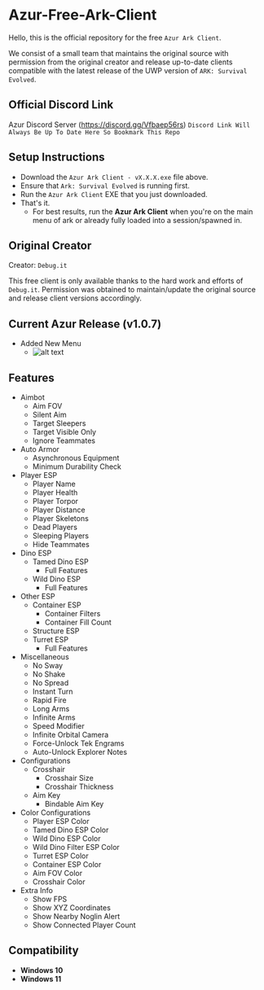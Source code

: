 
# Azur-Free-Ark-Client

Hello, this is the official repository for the free `Azur Ark Client`.

We consist of a small team that maintains the original source with permission from the original creator and release up-to-date clients compatible with the latest release of the UWP version of `ARK: Survival Evolved`.
## Official Discord Link

Azur Discord Server (https://discord.gg/Vfbaep56rs)
`
Discord Link Will Always Be Up To Date Here So Bookmark This Repo
`

## Setup Instructions
 - Download the `Azur Ark Client - vX.X.X.exe` file above.
 - Ensure that `Ark: Survival Evolved` is running first.
 - Run the `Azur Ark Client` EXE that you just downloaded.
 - That's it.
   - For best results, run the **Azur Ark Client** when you're on the main menu of ark or already fully loaded into a session/spawned in.

## Original Creator

Creator: `Debug.it`

This free client is only available thanks to the hard work and efforts of `Debug.it`. Permission was obtained to maintain/update the original source and release client versions accordingly.

## Current Azur Release (v1.0.7)

 - Added New Menu
   - ![alt text](https://cdn.discordapp.com/attachments/892881623278817290/999955319092424764/unknown.png)

## Features

- Aimbot
  - Aim FOV
  - Silent Aim
  - Target Sleepers
  - Target Visible Only
  - Ignore Teammates
- Auto Armor
  - Asynchronous Equipment
  - Minimum Durability Check
- Player ESP
  - Player Name
  - Player Health
  - Player Torpor
  - Player Distance
  - Player Skeletons
  - Dead Players
  - Sleeping Players
  - Hide Teammates
- Dino ESP
  - Tamed Dino ESP
    - Full Features
  - Wild Dino ESP
    - Full Features
- Other ESP
  - Container ESP
    - Container Filters
    - Container Fill Count
  - Structure ESP
  - Turret ESP
    - Full Features
- Miscellaneous
  - No Sway
  - No Shake
  - No Spread
  - Instant Turn
  - Rapid Fire
  - Long Arms
  - Infinite Arms
  - Speed Modifier
  - Infinite Orbital Camera
  - Force-Unlock Tek Engrams
  - Auto-Unlock Explorer Notes
- Configurations
  - Crosshair
    - Crosshair Size
    - Crosshair Thickness
  - Aim Key
    - Bindable Aim Key
- Color Configurations
  - Player ESP Color
  - Tamed Dino ESP Color
  - Wild Dino ESP Color
  - Wild Dino Filter ESP Color
  - Turret ESP Color
  - Container ESP Color
  - Aim FOV Color
  - Crosshair Color
- Extra Info
  - Show FPS
  - Show XYZ Coordinates
  - Show Nearby Noglin Alert
  - Show Connected Player Count










## Compatibility

- **Windows 10**
- **Windows 11**
